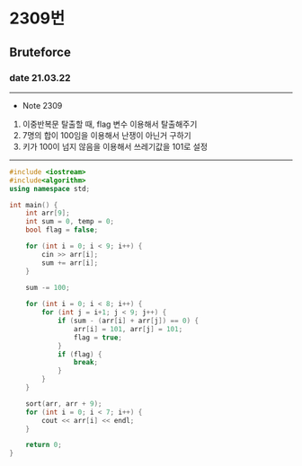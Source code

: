 # 2309번
##	Bruteforce
### date 21.03.22


---

- Note 2309
1. 이중반복문 탈출할 때, flag 변수 이용해서 탈출해주기
2. 7명의 합이 100임을 이용해서 난쟁이 아닌거 구하기
3. 키가 100이 넘지 않음을 이용해서 쓰레기값을 101로 설정



---

```c++
#include <iostream>
#include<algorithm>
using namespace std;

int main() {
	int arr[9];
	int sum = 0, temp = 0;
	bool flag = false;

	for (int i = 0; i < 9; i++) {
		cin >> arr[i];
		sum += arr[i];
	}

	sum -= 100;
	
	for (int i = 0; i < 8; i++) {
		for (int j = i+1; j < 9; j++) {
			if (sum - (arr[i] + arr[j]) == 0) {
				arr[i] = 101, arr[j] = 101;
				flag = true;
			}
			if (flag) {
				break;
			}
		}
	}

	sort(arr, arr + 9);
	for (int i = 0; i < 7; i++) {
		cout << arr[i] << endl;
	}

	return 0;
}

```


